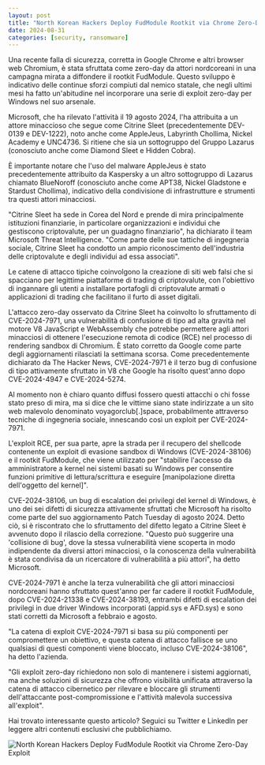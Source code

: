 ```yaml
---
layout: post
title: "North Korean Hackers Deploy FudModule Rootkit via Chrome Zero-Day Exploit"
date: 2024-08-31
categories: [security, ransomware]
---
```


Una recente falla di sicurezza, corretta in Google Chrome e altri browser web Chromium, è stata sfruttata come zero-day da attori nordcoreani in una campagna mirata a diffondere il rootkit FudModule. Questo sviluppo è indicativo delle continue sforzi compiuti dal nemico statale, che negli ultimi mesi ha fatto un'abitudine nel incorporare una serie di exploit zero-day per Windows nel suo arsenale.

Microsoft, che ha rilevato l'attività il 19 agosto 2024, l'ha attribuita a un attore minaccioso che segue come Citrine Sleet (precedentemente DEV-0139 e DEV-1222), noto anche come AppleJeus, Labyrinth Chollima, Nickel Academy e UNC4736. Si ritiene che sia un sottogruppo del Gruppo Lazarus (conosciuto anche come Diamond Sleet e Hidden Cobra).

È importante notare che l'uso del malware AppleJeus è stato precedentemente attribuito da Kaspersky a un altro sottogruppo di Lazarus chiamato BlueNoroff (conosciuto anche come APT38, Nickel Gladstone e Stardust Chollima), indicativo della condivisione di infrastrutture e strumenti tra questi attori minacciosi.

"Citrine Sleet ha sede in Corea del Nord e prende di mira principalmente istituzioni finanziarie, in particolare organizzazioni e individui che gestiscono criptovalute, per un guadagno finanziario", ha dichiarato il team Microsoft Threat Intelligence. "Come parte delle sue tattiche di ingegneria sociale, Citrine Sleet ha condotto un ampio riconoscimento dell'industria delle criptovalute e degli individui ad essa associati". 

Le catene di attacco tipiche coinvolgono la creazione di siti web falsi che si spacciano per legittime piattaforme di trading di criptovalute, con l'obiettivo di ingannare gli utenti a installare portafogli di criptovalute armati o applicazioni di trading che facilitano il furto di asset digitali.

L'attacco zero-day osservato da Citrine Sleet ha coinvolto lo sfruttamento di CVE-2024-7971, una vulnerabilità di confusione di tipo ad alta gravità nel motore V8 JavaScript e WebAssembly che potrebbe permettere agli attori minacciosi di ottenere l'esecuzione remota di codice (RCE) nel processo di rendering sandbox di Chromium. È stato corretto da Google come parte degli aggiornamenti rilasciati la settimana scorsa. Come precedentemente dichiarato da The Hacker News, CVE-2024-7971 è il terzo bug di confusione di tipo attivamente sfruttato in V8 che Google ha risolto quest'anno dopo CVE-2024-4947 e CVE-2024-5274.

Al momento non è chiaro quanto diffusi fossero questi attacchi o chi fosse stato preso di mira, ma si dice che le vittime siano state indirizzate a un sito web malevolo denominato voyagorclub[.]space, probabilmente attraverso tecniche di ingegneria sociale, innescando così un exploit per CVE-2024-7971.

L'exploit RCE, per sua parte, apre la strada per il recupero del shellcode contenente un exploit di evasione sandbox di Windows (CVE-2024-38106) e il rootkit FudModule, che viene utilizzato per "stabilire l'accesso da amministratore a kernel nei sistemi basati su Windows per consentire funzioni primitive di lettura/scrittura e eseguire [manipolazione diretta dell'oggetto del kernel]".

CVE-2024-38106, un bug di escalation dei privilegi del kernel di Windows, è uno dei sei difetti di sicurezza attivamente sfruttati che Microsoft ha risolto come parte del suo aggiornamento Patch Tuesday di agosto 2024. Detto ciò, si è riscontrato che lo sfruttamento del difetto legato a Citrine Sleet è avvenuto dopo il rilascio della correzione. "Questo può suggerire una 'collisione di bug', dove la stessa vulnerabilità viene scoperta in modo indipendente da diversi attori minacciosi, o la conoscenza della vulnerabilità è stata condivisa da un ricercatore di vulnerabilità a più attori", ha detto Microsoft.

CVE-2024-7971 è anche la terza vulnerabilità che gli attori minacciosi nordcoreani hanno sfruttato quest'anno per far cadere il rootkit FudModule, dopo CVE-2024-21338 e CVE-2024-38193, entrambi difetti di escalation dei privilegi in due driver Windows incorporati (appid.sys e AFD.sys) e sono stati corretti da Microsoft a febbraio e agosto.

"La catena di exploit CVE-2024-7971 si basa su più componenti per compromettere un obiettivo, e questa catena di attacco fallisce se uno qualsiasi di questi componenti viene bloccato, incluso CVE-2024-38106", ha detto l'azienda. 

"Gli exploit zero-day richiedono non solo di mantenere i sistemi aggiornati, ma anche soluzioni di sicurezza che offrono visibilità unificata attraverso la catena di attacco cibernetico per rilevare e bloccare gli strumenti dell'attaccante post-compromissione e l'attività malevola successiva all'exploit". 

Hai trovato interessante questo articolo? Seguici su Twitter e LinkedIn per leggere altri contenuti esclusivi che pubblichiamo.

![North Korean Hackers Deploy FudModule Rootkit via Chrome Zero-Day Exploit](/PirateSec/assets/images/2024-08-31-north-korean-hackers-deploy-fudmodule-rootkit-via-chrome-zero-day-exploit.png)
